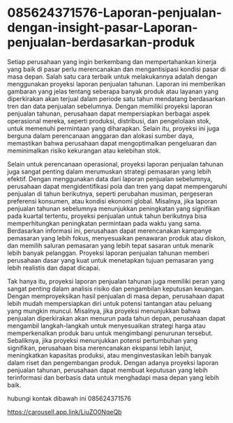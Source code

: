 # 085624371576-Laporan-penjualan-dengan-insight-pasar-Laporan-penjualan-berdasarkan-produk

Setiap perusahaan yang ingin berkembang dan mempertahankan kinerja yang baik di pasar perlu merencanakan dan mengantisipasi kondisi pasar di masa depan. Salah satu cara terbaik untuk melakukannya adalah dengan menggunakan proyeksi laporan penjualan tahunan. Laporan ini memberikan gambaran yang jelas tentang seberapa banyak produk atau layanan yang diperkirakan akan terjual dalam periode satu tahun mendatang berdasarkan tren dan data penjualan sebelumnya. Dengan memiliki proyeksi laporan penjualan tahunan, perusahaan dapat mempersiapkan berbagai aspek operasional mereka, seperti produksi, distribusi, dan pengelolaan stok, untuk memenuhi permintaan yang diharapkan. Selain itu, proyeksi ini juga berguna dalam perencanaan anggaran dan alokasi sumber daya, memastikan bahwa perusahaan dapat mengoptimalkan pengeluaran dan meminimalkan risiko kekurangan atau kelebihan stok.

Selain untuk perencanaan operasional, proyeksi laporan penjualan tahunan juga sangat penting dalam merumuskan strategi pemasaran yang lebih efektif. Dengan menggunakan data dari laporan penjualan sebelumnya, perusahaan dapat mengidentifikasi pola dan tren yang dapat mempengaruhi penjualan di tahun berikutnya, seperti perubahan musiman, pergeseran preferensi konsumen, atau kondisi ekonomi global. Misalnya, jika laporan penjualan tahunan sebelumnya menunjukkan peningkatan yang signifikan pada kuartal tertentu, proyeksi penjualan untuk tahun berikutnya bisa memperhitungkan peningkatan permintaan pada waktu yang sama. Berdasarkan informasi ini, perusahaan dapat merencanakan kampanye pemasaran yang lebih fokus, menyesuaikan penawaran produk atau diskon, dan memilih saluran pemasaran yang lebih tepat sasaran untuk menarik lebih banyak pelanggan. Proyeksi laporan penjualan tahunan memberi perusahaan dasar yang kuat untuk menetapkan tujuan pemasaran yang lebih realistis dan dapat dicapai.

Tak hanya itu, proyeksi laporan penjualan tahunan juga memiliki peran yang sangat penting dalam analisis risiko dan pengambilan keputusan keuangan. Dengan memproyeksikan hasil penjualan di masa depan, perusahaan dapat lebih mudah mempersiapkan diri untuk potensi tantangan atau peluang yang mungkin muncul. Misalnya, jika proyeksi menunjukkan bahwa penjualan diperkirakan akan menurun pada tahun depan, perusahaan dapat mengambil langkah-langkah untuk menyesuaikan strategi harga atau memperkenalkan produk baru untuk mengimbangi penurunan tersebut. Sebaliknya, jika proyeksi menunjukkan potensi pertumbuhan yang signifikan, perusahaan bisa merencanakan ekspansi lebih lanjut, meningkatkan kapasitas produksi, atau menginvestasikan lebih banyak dalam riset dan pengembangan produk. Dengan adanya proyeksi laporan penjualan tahunan, perusahaan dapat membuat keputusan yang lebih terinformasi dan berbasis data untuk menghadapi masa depan yang lebih baik.

hubungi kontak dibawah ini
085624371576

https://carousell.app.link/LiuZO0NqeQb
